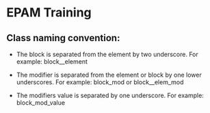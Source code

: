 
# EPAM Training

## Class naming convention:

- The block is separated from the element by two underscore.
	For example: block__element
	
- The modifier is separated from the element or block by one lower underscores.
   	For example: block_mod or block__elem_mod

- The modifiers value is separated by one underscore.
	For example: block_mod_value

	

